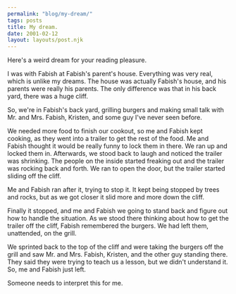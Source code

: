 ```yaml
---
permalink: "blog/my-dream/"
tags: posts
title: My dream.
date: 2001-02-12
layout: layouts/post.njk
---
```


Here's a weird dream for your reading pleasure. 

I was with Fabish at Fabish's parent's house. Everything was very real, which is unlike my dreams. The house was actually Fabish's house, and his parents were really his parents. The only difference was that in his back yard, there was a huge cliff. 

So, we're in Fabish's back yard, grilling burgers and making small talk with Mr. and Mrs. Fabish, Kristen, and some guy I've never seen before. 

We needed more food to finish our cookout, so me and Fabish kept cooking, as they went into a trailer to get the rest of the food. Me and Fabish thought it would be really funny to lock them in there. We ran up and locked them in. Afterwards, we stood back to laugh and noticed the trailer was shrinking. The people on the inside started freaking out and the trailer was rocking back and forth. We ran to open the door, but the trailer started sliding off the cliff.

Me and Fabish ran after it, trying to stop it. It kept being stopped by trees and rocks, but as we got closer it slid more and more down the cliff. 

Finally it stopped, and me and Fabish we going to stand back and figure out how to handle the situation. As we stood there thinking about how to get the trailer off the cliff, Fabish remembered the burgers. We had left them, unattended, on the grill.

We sprinted back to the top of the cliff and were taking the burgers off the grill and saw Mr. and Mrs. Fabish, Kristen, and the other guy standing there. They said they were trying to teach us a lesson, but we didn't understand it. So, me and Fabish just left. 

Someone needs to interpret this for me.